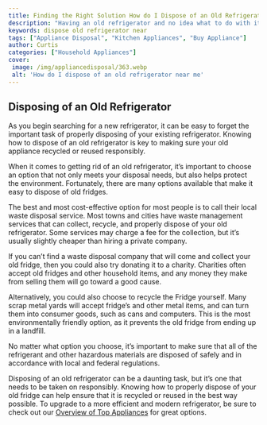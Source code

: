 ```yaml
---
title: Finding the Right Solution How do I Dispose of an Old Refrigerator Near Me
description: "Having an old refrigerator and no idea what to do with it This blog post breaks down the process of finding the best way to safely and responsibly dispose of it near you"
keywords: dispose old refrigerator near
tags: ["Appliance Disposal", "Kitchen Appliances", "Buy Appliance"]
author: Curtis
categories: ["Household Appliances"]
cover: 
 image: /img/appliancedisposal/363.webp
 alt: 'How do I dispose of an old refrigerator near me'
---
```

## Disposing of an Old Refrigerator

As you begin searching for a new refrigerator, it can be easy to forget the important task of properly disposing of your existing refrigerator. Knowing how to dispose of an old refrigerator is key to making sure your old appliance recycled or reused responsibly.

When it comes to getting rid of an old refrigerator, it’s important to choose an option that not only meets your disposal needs, but also helps protect the environment. Fortunately, there are many options available that make it easy to dispose of old fridges.

The best and most cost-effective option for most people is to call their local waste disposal service. Most towns and cities have waste management services that can collect, recycle, and properly dispose of your old refrigerator. Some services may charge a fee for the collection, but it’s usually slightly cheaper than hiring a private company.

If you can’t find a waste disposal company that will come and collect your old fridge, then you could also try donating it to a charity. Charities often accept old fridges and other household items, and any money they make from selling them will go toward a good cause.

Alternatively, you could also choose to recycle the Fridge yourself. Many scrap metal yards will accept fridge’s and other metal items, and can turn them into consumer goods, such as cans and computers. This is the most environmentally friendly option, as it prevents the old fridge from ending up in a landfill.

No matter what option you choose, it’s important to make sure that all of the refrigerant and other hazardous materials are disposed of safely and in accordance with local and federal regulations.

Disposing of an old refrigerator can be a daunting task, but it’s one that needs to be taken on responsibly. Knowing how to properly dispose of your old fridge can help ensure that it is recycled or reused in the best way possible. To upgrade to a more efficient and modern refrigerator, be sure to check out our [Overview of Top Appliances](./pages/appliance-overview) for great options.
